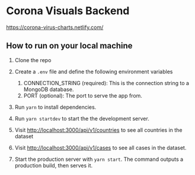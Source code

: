 # Corona Visuals Backend

<https://corona-virus-charts.netlify.com/>

## How to run on your local machine

1. Clone the repo
1. Create a `.env` file and define the following environment variables
  
    1. CONNECTION_STRING (required): This is the connection string to a MongoDB database.
    1. PORT (optional): The port to serve the app from.

1. Run `yarn` to install dependencies.
1. Run `yarn startdev` to start the the development server.
1. Visit <http://localhost:3000/api/v1/countries> to see all countries in the dataset
1. Visit <http://localhost:3000/api/v1/cases> to see all cases in the dataset.
1. Start the production server with `yarn start`. The command outputs a production build, then serves it.
